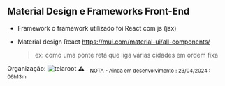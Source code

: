 ## Material Design e Frameworks Front-End
- Framework
o framework utilizado foi React com js (jsx)

- Material design React
https://mui.com/material-ui/all-components/
  > ex: como uma ponte reta que liga várias cidades em ordem fixa


Organização:
![telaroot](https://github.com/Klegin/cbweb/assets/79160178/386f7d45-bb10-404f-94a0-36d660322492)
⚠️ <sub> - NOTA - 
Ainda em desenvolvimento : 23/04/2024 : 06h13m
</sub>
